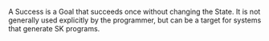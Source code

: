 A Success is a Goal that succeeds once without changing the State. It is not generally used explicitly by the programmer, but can be a target for systems that generate SK programs. 